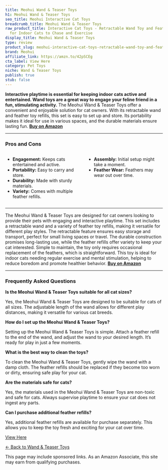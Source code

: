 ```yaml
---
title: Meohui Wand & Teaser Toys
h1: Meohui Wand & Teaser Toys
seo_title: Meohui Interactive Cat Toys
breadcrumb_title: Meohui Wand & Teaser Toys
raw_product_title: Interactive Cat Toys - Retractable Wand Toy and Feather Toys Refills
  for Indoor Cats to Chase and Exercise
display_title: Meohui Wand & Teaser Toys
type: review
product_slug: meohui-interactive-cat-toys-retractable-wand-toy-and-feather-toys-refil-aee9a55b
brand: Meohui
affiliate_link: https://amzn.to/42pSCEg
cta_label: View Here
category: Pet Toys
niche: Wand & Teaser Toys
publish: true
stub: false
---
```


<div id="intro" class="full-width">
  <p><strong>Interactive playtime is essential for keeping indoor cats active and entertained. Wand toys are a great way to engage your feline friend in a fun, stimulating activity.</strong> The Meohui Wand & Teaser Toys offer a convenient and enjoyable solution for cat owners. With its retractable wand and feather toy refills, this set is easy to set up and store. Its portability makes it ideal for use in various spaces, and the durable materials ensure lasting fun. <a href="https://amzn.to/42pSCEg" rel="nofollow sponsored noopener" target="_blank"><strong>Buy on Amazon</strong></a></p>
</div>

<hr />
<h3 id="pros-cons">Pros and Cons</h3>
<div class="pc-grid" style="display:grid;grid-template-columns:1fr 1fr;gap:16px;">
  <ul>
    <li><strong>Engagement:</strong> Keeps cats entertained and active.</li>
    <li><strong>Portability:</strong> Easy to carry and store.</li>
    <li><strong>Durability:</strong> Made with sturdy materials.</li>
    <li><strong>Variety:</strong> Comes with multiple feather refills.</li>
  </ul>
  <ul>
    <li><strong>Assembly:</strong> Initial setup might take a moment.</li>
    <li><strong>Feather Wear:</strong> Feathers may wear out over time.</li>
  </ul>
</div>
<hr />

<div class="full-width">
  <p>The Meohui Wand & Teaser Toys are designed for cat owners looking to provide their pets with engaging and interactive playtime. This set includes a retractable wand and a variety of feather toy refills, making it versatile for different play styles. The retractable feature ensures easy storage and transport, perfect for small living spaces or travel. The durable construction promises long-lasting use, while the feather refills offer variety to keep your cat interested. Simple to maintain, the toy only requires occasional replacement of the feathers, which is straightforward. This toy is ideal for indoor cats needing regular exercise and mental stimulation, helping to reduce boredom and promote healthier behavior. <a href="https://amzn.to/42pSCEg" rel="nofollow sponsored noopener" target="_blank"><strong>Buy on Amazon</strong></a></p>
</div>

<hr />
<h3 id="faqs">Frequently Asked Questions</h3>

<p><strong>Is the Meohui Wand & Teaser Toys suitable for all cat sizes?</strong></p>
<p>Yes, the Meohui Wand & Teaser Toys are designed to be suitable for cats of all sizes. The adjustable length of the wand allows for different play distances, making it versatile for various cat breeds.</p>

<p><strong>How do I set up the Meohui Wand & Teaser Toys?</strong></p>
<p>Setting up the Meohui Wand & Teaser Toys is simple. Attach a feather refill to the end of the wand, and adjust the wand to your desired length. It’s ready for play in just a few moments.</p>

<p><strong>What is the best way to clean the toys?</strong></p>
<p>To clean the Meohui Wand & Teaser Toys, gently wipe the wand with a damp cloth. The feather refills should be replaced if they become too worn or dirty, ensuring safe play for your cat.</p>

<p><strong>Are the materials safe for cats?</strong></p>
<p>Yes, the materials used in the Meohui Wand & Teaser Toys are non-toxic and safe for cats. Always supervise playtime to ensure your cat does not ingest any parts.</p>

<p><strong>Can I purchase additional feather refills?</strong></p>
<p>Yes, additional feather refills are available for purchase separately. This allows you to keep the toy fresh and exciting for your cat over time.</p>
<p><a class="btn" href="https://amzn.to/42pSCEg" target="_blank" rel="nofollow sponsored noopener">View Here</a></p>
<p><a href="/roundups/pet-toys/wand-teaser-toys/">← Back to Wand & Teaser Toys</a></p>
<aside class="disclosure">This page may include sponsored links. As an Amazon Associate, this site may earn from qualifying purchases.</aside>

